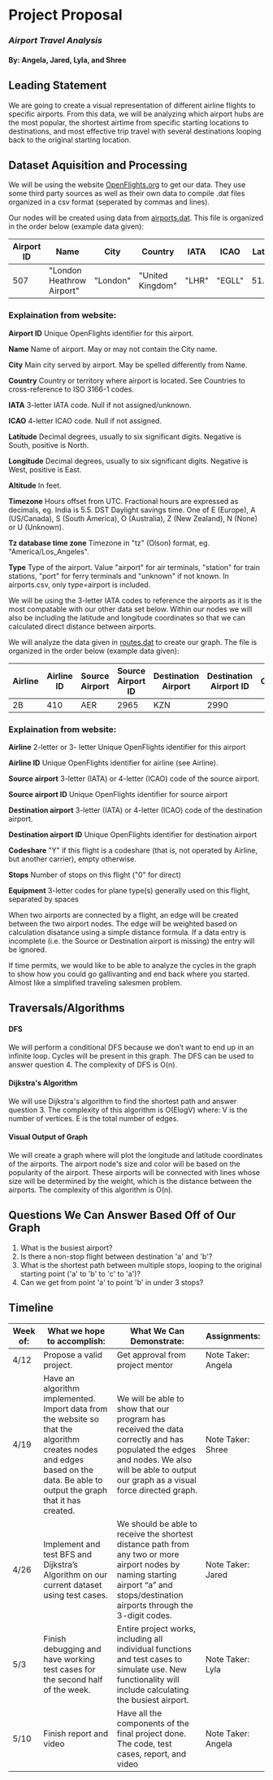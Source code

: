 # Project Proposal 
### *Airport Travel Analysis*
####  By: Angela, Jared, Lyla, and Shree

## Leading Statement
We are going to create a visual representation of different airline flights to specific airports. From this data, we will be analyzing which airport hubs are the most popular, the shortest airtime from specific starting locations to destinations, and most effective trip travel with several destinations looping back to the original starting location. 

## Dataset Aquisition and Processing
We will be using the website [OpenFlights.org](https://openflights.org/data.html) to get our data. They use some third party sources as well as their own data to compile .dat files organized in a csv format (seperated by commas and lines).

Our nodes will be created using data from [airports.dat](https://raw.githubusercontent.com/jpatokal/openflights/master/data/airports.dat). This file is organized in the order below (example data given):

Airport ID | Name | City | Country | IATA| ICAO | Latitude | Longitude | Altitude | Timezone | DST | Tz database time zone | Type | Source
---|---|---|---|---|---|---|---|---|---|---|---|---|---
507|"London Heathrow Airport"|"London"|"United Kingdom"|"LHR"|"EGLL"|51.4706|-0.461941|83|0|"E"|"Europe/London"|"airport"|"OurAirports"

### Explaination from website:

**Airport ID** Unique OpenFlights identifier for this airport.

**Name** Name of airport. May or may not contain the City name.

**City** Main city served by airport. May be spelled differently from Name.

**Country** Country or territory where airport is located. See Countries to cross-reference to ISO 3166-1 codes.

**IATA** 3-letter IATA code. Null if not assigned/unknown.

**ICAO** 4-letter ICAO code. Null if not assigned.

**Latitude** Decimal degrees, usually to six significant digits. Negative is South, positive is North.

**Longitude** Decimal degrees, usually to six significant digits. Negative is West, positive is East.

**Altitude** In feet.

**Timezone** Hours offset from UTC. Fractional hours are expressed as decimals, eg. India is 5.5.
DST	Daylight savings time. One of E (Europe), A (US/Canada), S (South America), O (Australia), Z (New Zealand), N (None) or U (Unknown). 

**Tz database time zone** Timezone in "tz" (Olson) format, eg. "America/Los_Angeles".

**Type** Type of the airport. Value "airport" for air terminals, "station" for train stations, "port" for ferry terminals and "unknown" if not known. In airports.csv, only type=airport is included.


We will be using the 3-letter IATA codes to reference the airports as it is the most compatable with our other data set below. Within our nodes we will also be including the latitude and longitude coordinates so that we can calculated direct distance between airports.

We will analyze the data given in [routes.dat](https://raw.githubusercontent.com/jpatokal/openflights/master/data/routes.dat) to create our graph. The file is organized in the order below (example data given):

Airline | Airline ID | Source Airport | Source Airport ID | Destination Airport | Destination Airport ID | Codeshare | Stops| Equipment. 
---|---|---|---|---|---|---|---|---
2B | 410 | AER | 2965 | KZN | 2990 | | 0 | CR2

### Explaination from website:

**Airline** 2-letter or 3- letter Unique OpenFlights identifier for this airport

**Airline ID** Unique OpenFlights identifier for airline (see Airline).

**Source airport** 3-letter (IATA) or 4-letter (ICAO) code of the source airport.

**Source airport ID** Unique OpenFlights identifier for source airport

**Destination airport** 3-letter (IATA) or 4-letter (ICAO) code of the destination airport.

**Destination airport ID** Unique OpenFlights identifier for destination airport

**Codeshare** "Y" if this flight is a codeshare (that is, not operated by Airline, but another carrier), empty otherwise.

**Stops** Number of stops on this flight ("0" for direct)

**Equipment** 3-letter codes for plane type(s) generally used on this flight, separated by spaces


When two airports are connected by a flight, an edge will be created between the two airport nodes. The edge will be weighted based on calculation disatance using a simple distance formula. If a data entry is incomplete (i.e. the Source or Destination airport is missing) the entry will be ignored. 

If time permits, we would like to be able to analyze the cycles in the graph to show how you could go gallivanting and end back where you started. Almost like a simplified traveling salesmen problem.

## Traversals/Algorithms
#### DFS
We will perform a conditional DFS because we don’t want to end up in an infinite loop. Cycles will be present in this graph. The DFS can be used to answer question 4. The complexity of DFS is O(n).

#### Dijkstra's Algorithm
We will use Dijkstra's algorithm to find the shortest path and answer question 3. The complexity of this algorithm is O(ElogV) where: V is the number of vertices. E is the total number of edges.

#### Visual Output of Graph
We will create a graph where will plot the longitude and latitude coordinates of the airports. The airport node's size and color will be based on the popularity of the airport. These airports will be connected with lines whose size will be determined by the weight, which is the distance between the airports. The complexity of this algorithm is O(n).

## Questions We Can Answer Based Off of Our Graph
1. What is the busiest airport?
2. Is there a non-stop flight between destination 'a' and 'b'?
3. What is the shortest path between multiple stops, looping to the original starting point ('a' to 'b' to 'c' to 'a')?
4. Can we get from point 'a' to point 'b' in under 3 stops? 

## Timeline
Week of: | What we hope to accomplish: | What We Can Demonstrate: | Assignments: 
------------|---------------------------------------|--------------------------------------|------------------
4/12 |Propose a valid project.| Get approval from project mentor | Note Taker: Angela  
4/19 | Have an algorithm implemented. Import data from the website so that the algorithm creates nodes and edges based on the data. Be able to output the graph that it has created. | We will be able to show that our program has received the data correctly and has populated the edges and nodes. We also will be able to output our graph as a visual force directed graph. | Note Taker: Shree  
4/26 |Implement and test BFS and Dijkstra’s Algorithm on our current dataset using test cases. |We should be able to receive the shortest distance path from any two or more airport nodes by naming starting airport “a” and stops/destination airports through the 3-digit codes.|Note Taker: Jared 
5/3| Finish debugging and have working test cases for the second half of the week. |Entire project works, including all individual functions and test cases to simulate use. New functionality will include calculating the busiest airport.|Note Taker: Lyla
5/10|Finish report and video | Have all the components of the final project done. The code, test cases, report, and video | Note Taker: Angela
